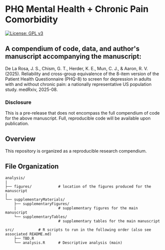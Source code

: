 # PHQ Mental Health + Chronic Pain Comorbidity

[![License: GPL v3](https://img.shields.io/badge/License-GPLv3-blue.svg)](https://www.gnu.org/licenses/gpl-3.0)

## A compendium of code, data, and author's manuscript accompanying the manuscript: 
De La Rosa, J. S., Chism, G. T., Herder, K. E., Mun, C. J., & Aaron, R. V. (2025). Reliability and cross-group equivalence of the 8-item version of the Patient Health Questionnaire (PHQ-8) to screen for depression in adults with and without chronic pain: a nationally representative US population study. medRxiv, 2025-08.

### Disclosure
This is a pre-release that does not encompass the full compendium of code for the above manuscript. Full, reproducible code will be available upon publication. 

## Overview
This repository is organized as a reproducible research compendium.

## File Organization

    analysis/
    |
    ├── figures/            # location of the figures produced for the manuscript
    |   
    └── supplementaryMaterials/
        ├── supplementaryFigures/     
        |                   # supplementary figures for the main manuscript
        └── supplementaryTables/      
                            # supplementary tables for the main manuscript 
    
    src/           # R scripts to run in the following order (also see associated README.md)
        ├── TBD.R
        └── analysis.R      # Descriptive analysis (main)
        

